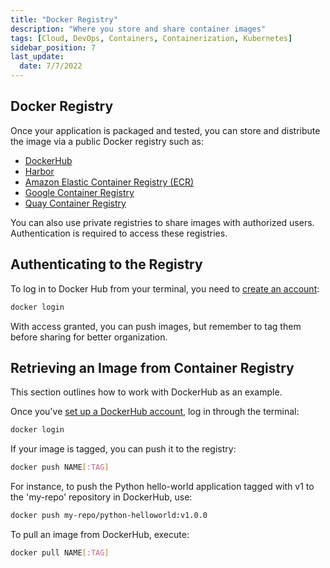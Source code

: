 ```yaml
---
title: "Docker Registry"
description: "Where you store and share container images"
tags: [Cloud, DevOps, Containers, Containerization, Kubernetes]
sidebar_position: 7
last_update:
  date: 7/7/2022
---
```




## Docker Registry

Once your application is packaged and tested, you can store and distribute the image via a public Docker registry such as:

- [DockerHub](https://hub.docker.com/)
- [Harbor](https://goharbor.io/)
- [Amazon Elastic Container Registry (ECR)](https://aws.amazon.com/ecr/)
- [Google Container Registry](https://cloud.google.com/container-registry)
- [Quay Container Registry](https://quay.io/)

You can also use private registries to share images with authorized users. Authentication is required to access these registries.

## Authenticating to the Registry

To log in to Docker Hub from your terminal, you need to [create an account](https://hub.docker.com/signup):

```bash
docker login
```

With access granted, you can push images, but remember to tag them before sharing for better organization.
 

## Retrieving an Image from Container Registry

This section outlines how to work with DockerHub as an example.

Once you've [set up a DockerHub account](https://hub.docker.com/signup), log in through the terminal:

```bash
docker login
```

If your image is tagged, you can push it to the registry:

```bash
docker push NAME[:TAG]
```

For instance, to push the Python hello-world application tagged with v1 to the 'my-repo' repository in DockerHub, use:

```bash
docker push my-repo/python-helloworld:v1.0.0
```

To pull an image from DockerHub, execute:

```bash
docker pull NAME[:TAG]
```
 